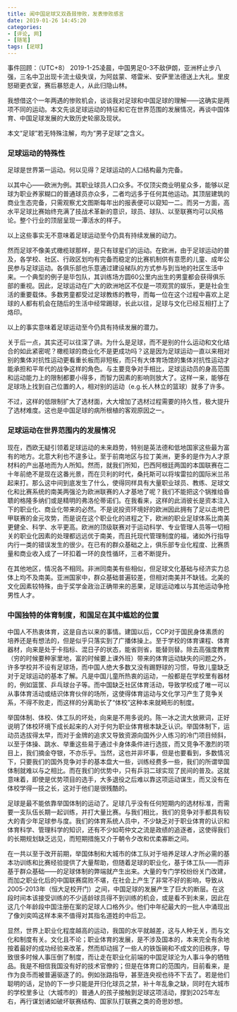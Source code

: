 ```yaml
---
title: 闻中国足球又双叒叕惨败，发表惨败感言
date: 2019-01-26 14:45:20
categories: 
- [评论, 网]
- [随笔]
tags: [足球]
---
```


事件回顾：（UTC+8） 2019-1-25凌晨，中国男足0-3不敌伊朗，亚洲杯止步八强，三名中卫出现卡流士级失误，为阿兹蒙、塔雷米、安萨里法德送上大礼。里皮怒砸更衣室，赛后暴怒走人，从此归隐山林。

<!--more-->

我想借这个一年两遇的惨败机会，谈谈我对足球和中国足球的理解——这确实是两项不同的运动。本文先谈足球运动的特征和它在世界范围的发展情况，再谈中国体育、中国足球发展的大致历史轮廓及现状。

本文“足球”若无特殊注解，均为“男子足球”之含义。

### 足球运动的特殊性

足球是世界第一运动。何以见得？足球运动的人口结构最为完备。

以其中心——欧洲为例。其职业球员人口众多。不仅顶尖商业明星众多，能够以足球为职业养家糊口的普通球员亦众多，二者均远多于任何其他运动。其顶层建筑的商业生态完备，只需观察尤文图斯每年出的报表便可以窥知一二。而另一方面，高水平足球比赛始终充满了技战术革新的意识，球员、球队、以至联赛均可以风格论。整个行业的顶层呈现一潭活水的样子。

以上这些事实无不意味着足球运动至今仍具有持续发展的动力。

然而足球不像美式橄榄球那样，是只有球星们的运动。在欧洲，由于足球运动的普及，各学校、社区、行政区划均有完备而稳定的比赛机制供有意愿的儿童、成年公民参与足球运动。各俱乐部也乐意通过建设梯队的方式参与到当地的社区生活中来。一个典型的例子是毕包队，其训练场方圆60公里内出生的男童都会获得俱乐部的重视。因此，足球运动在广大的欧洲地区不仅是一项观赏的娱乐，更是社会生活的重要载体。多数男童都受过足球教练的教导，而每一位在这个过程中喜欢上足球的人都有机会在随后的生活中经常踢球，长此以往，足球与文化已经互相打上了烙印。

以上的事实意味着足球运动至今仍具有持续发展的潜力。

关于后一点，其实还可以往深了讲。为什么是足球，而不是别的什么运动和文化结合的如此紧密呢？橄榄球的商业化不是更成功吗？这是因为足球运动一直以来相对别的集体对抗性运动更看重长板而非短板，而只有大体育场馆的集体对抗性运动才能承担和平年代的战争这样的角色。与主要竞争对手相比，足球运动员的身高范围和运动能力上的限制都要小得多，而智力因素的影响则放大了。这样一来，能够在足球场上找到自己位置的人，相对别的运动（e.g.长人林立的篮球）就多了许多。

不过，这样的低限制扩大了选材面，大大增加了选材过程需要的持久性，极大提升了选材难度。这也是中国足球的病所根植的客观原因之一。

### 足球运动在世界范围内的发展情况

现在，西欧无疑引领着足球运动的未来趋势，特别是英法德和低地国家这些最为富有的地方。北意大利也不遑多让。至于前南地区与拉丁美洲，更多的是作为人才原材料的产出基地而为人所知。然而，就我们所知，巴西阿根廷两国的本国联赛在二十年前绝不是现在这番光景，而在贝利的时代，桑托斯可以将埃雷拉的国际米兰吊起来打。那么这中间到底发生了什么，使得同样具有大量职业球员、教练、足球文化和比赛系统的南美两强沦为欧洲联赛的人才基地了呢？我们不能把这个锅推给昏聩的格隆多纳们或是精明的弗洛伦蒂诺们。在我看来，这样的此消彼长是资本注入下的职业化、商业化带来的必然。不是说投资环境好的欧洲因此拥有了足以击垮巴甲联赛的金元攻势，而是说在这个职业化的进程之下，欧洲的职业足球体系比南美更健全、科学、水平更高。欧洲的顶级联赛对于运动科学、专业管理人员等一切相关的职业化因素的处理都远远优于南美，而且托现代管理制度的福，诸如外行指导内行一类的错误发生的很少。在已有的群众基础之上，俱乐部专业化程度、比赛质量和商业收入成了一环扣着一环的良性循环，三者不断提升。

在其他地区，情况各不相同。非洲同南美有些相似，但足球文化基础与经济实力总体上均不及南美。亚洲国家中，群众基础普遍较差，但相对南美并不缺钱。北美的文化因素较特殊，由于奖学金政治正确带来的恶果，足球运动难以与其他运动争抢男性人才。

### 中国独特的体育制度，和国足在其中尴尬的位置

中国人不热衷体育，这是自古以来的事情。建国以后，CCP对于国民身体素质的培养还是有想法的，但是似乎只落实到了广播体操上。至于学校的体育课程、体育器材，向来是处于卡指标、混日子的状态，能省则省，能替则替。除去高强度教育（穷的时候要种家里地，富的时候要上课外班）带来的体育运动缺失的问题之外，许多学校并不设有足球场，而中国人绝大多数又没有踢野球的习惯，导致儿童缺乏对于足球运动的基本了解。凡是中国儿童所热衷的运动，一般都是在学校里有器材的，例如篮筐、乒乓球台子等。而中国缺乏社区体育活动，导致学校成了唯一可以从事体育活动或结识体育伙伴的场所，这使得体育运动与文化学习产生了竞争关系，不得不败走，而这样的分离助长了“体校”这种本来就畸形的制度。

举国体制、体校、体工队的坏处，向来是不用多说的。陈一冰之流大放厥词，正好说明了体校环境下成长起来的人对于何为职业体育根本缺乏认识。举国体制下，运动员选拔得太早，而对于金牌的追求又导致资源向国外少人练习的冷门项目倾斜，以至于体操、跳水、举重这些易于通过卡身体条件进行选拔，而又竞争不激烈的项目上，我们摘金夺银，不亦乐乎。当然，这也并非坏事，但是也要看到，多数情况下，只要我们的国外竞争对手的基本盘大一些，训练经费多一些，我们的所谓举国体制就难以与之相比。而在我们的优势中，只有乒羽二球实现了民间的普及。这就意味着，即使是优势项目的选手，大多退役之后难以靠这项运动谋生，而又没有在体校学得一技之长，这对于他们是很残酷的。

足球是最不能依靠举国体制的运动了。足球几乎没有任何短期内的选材标准，而需要一支队伍长期一起训练，并打大量比赛。与我们相比，我们的竞争对手都具有较大的青少年足球参与度。我们的体育系统人员中，不少缺乏对于职业体育的认识和体育科学、管理科学的知识，还有不少如苟仲文之流是政绩的追逐者，这使得我们的长期规划缺乏远见，而短期措施又介于朝令夕改和优柔寡断之间。

在一共以至于改开前期，举国体制和大城市的体工队对于培养足球人才所必需的基本功训练和比赛经验提供了大量帮助，但随着足球的职业化，基于体工队——而非基于群众基础——的足球体制的弊端就产生出来。大量的专门学校纷纷关门改建，而加之职业化后的中国联赛腐败不堪，在社会上产生了非常不好的影响，导致从2005-2013年（恒大足校开门）之间，中国足球的发展产生了巨大的断层。在这段时间本该接受训练的不少适龄球员得不到训练的机会，或是看不到未来，因此在这几个年龄段中国注册在案的足球人口格外少。他们中年纪最大的一批人中涌现出了像刘奕鸣这样本来不值得对其指名道姓的中后卫。

显然，世界上职业化程度越高的运动，我国的水平就越差，这与人种无关，而与文化和制度有关。文化且不论；职业体育的发展，是不涉及国本的，本来完全有余地按着最好的成功经验来改革，然而却动摇了一些人的铁饭碗和不成文的旧秩序，导致很多时候人事压倒了制度，而让走在职业化前端的中国足球沦为人事斗争的牺牲品。我是不相信我国没有好的技术官僚的；但是在体育口的范围内，目前看来，是作为良币而被普遍驱逐了的。例如张路指导，甚至连央视也待不下去了。若是他们聪明的话，足协的下一步只能是开归化球员之禁，补十年乱象之缺，同时在大城市的学校里多让（大城市的）普通人的孩子接触到足球这项活动，撑到2025年左右，再行谋划诸如破坏联赛结构、国家队打联赛之类的奇思妙想。
